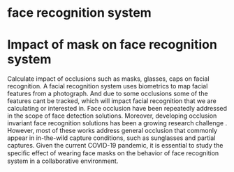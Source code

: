 # face recognition system
# Impact of mask on face recognition system
Calculate impact of occlusions such as masks, glasses, caps on facial recognition.
A facial recognition system uses biometrics to map facial features from a photograph. And due to some occlusions some of the features cant be tracked, which will impact facial recognition that we are calculating or interested in.
Face occlusion have been repeatedly addressed in the scope  of face detection solutions. Moreover, developing occlusion invariant face recognition solutions has been a growing research challenge . However, most of these works address general occlusion that commonly appear in in-the-wild capture conditions, such as sunglasses and partial captures. Given the current COVID-19 pandemic, it is essential to study the speciﬁc effect of wearing face masks on the behavior of face recognition system in a collaborative environment.
